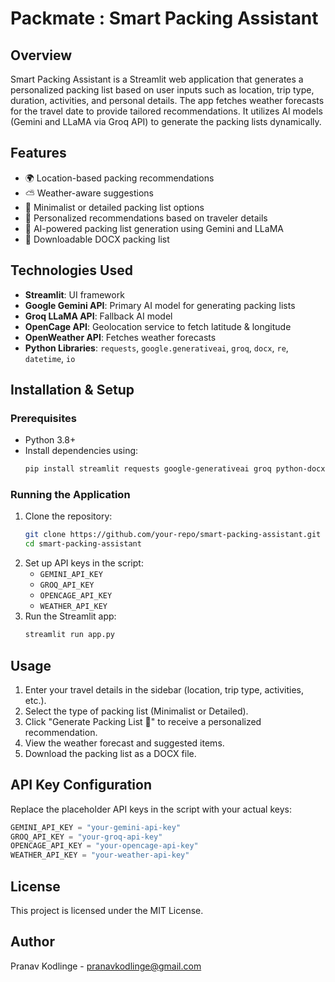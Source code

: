 # Packmate : Smart Packing Assistant

## Overview
Smart Packing Assistant is a Streamlit web application that generates a personalized packing list based on user inputs such as location, trip type, duration, activities, and personal details. The app fetches weather forecasts for the travel date to provide tailored recommendations. It utilizes AI models (Gemini and LLaMA via Groq API) to generate the packing lists dynamically.

## Features
- 🌍 Location-based packing recommendations
- ⛅ Weather-aware suggestions
- 🎒 Minimalist or detailed packing list options
- 👥 Personalized recommendations based on traveler details
- 🧠 AI-powered packing list generation using Gemini and LLaMA
- 📄 Downloadable DOCX packing list

## Technologies Used
- **Streamlit**: UI framework
- **Google Gemini API**: Primary AI model for generating packing lists
- **Groq LLaMA API**: Fallback AI model
- **OpenCage API**: Geolocation service to fetch latitude & longitude
- **OpenWeather API**: Fetches weather forecasts
- **Python Libraries**: `requests`, `google.generativeai`, `groq`, `docx`, `re`, `datetime`, `io`

## Installation & Setup
### Prerequisites
- Python 3.8+
- Install dependencies using:
  ```bash
  pip install streamlit requests google-generativeai groq python-docx
  ```

### Running the Application
1. Clone the repository:
   ```bash
   git clone https://github.com/your-repo/smart-packing-assistant.git
   cd smart-packing-assistant
   ```
2. Set up API keys in the script:
   - `GEMINI_API_KEY`
   - `GROQ_API_KEY`
   - `OPENCAGE_API_KEY`
   - `WEATHER_API_KEY`
3. Run the Streamlit app:
   ```bash
   streamlit run app.py
   ```

## Usage
1. Enter your travel details in the sidebar (location, trip type, activities, etc.).
2. Select the type of packing list (Minimalist or Detailed).
3. Click "Generate Packing List 🧳" to receive a personalized recommendation.
4. View the weather forecast and suggested items.
5. Download the packing list as a DOCX file.

## API Key Configuration
Replace the placeholder API keys in the script with your actual keys:
```python
GEMINI_API_KEY = "your-gemini-api-key"
GROQ_API_KEY = "your-groq-api-key"
OPENCAGE_API_KEY = "your-opencage-api-key"
WEATHER_API_KEY = "your-weather-api-key"
```

## License
This project is licensed under the MIT License.

## Author
Pranav Kodlinge - pranavkodlinge@gmail.com
